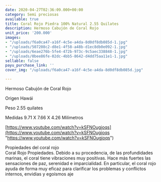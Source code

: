```yaml
---
date: 2020-04-27T02:36:09.000+00:00
category: Semi preciosas
available: true
title: Coral Rojo Piedra 100% Natural 2.55 Quilates
description: Hermoso Cabujón de Coral Rojo
unit_price: '200.000'
images:
- "/uploads/f6a0ca47-a16f-4c5e-a4da-8d0df8db085d-1.jpg"
- "/uploads/507208c2-d8e1-4f58-a48b-d1ec8db0e092-1.jpg"
- "/uploads/6eae276b-5fe4-472b-973c-9c5aec338848-1.jpg"
- "/uploads/0bee86fe-02dc-4bb5-8642-d4dd75aa11e1-1.jpg"
sellable: false
payu_purchase_link: ''
cover_img: "/uploads/f6a0ca47-a16f-4c5e-a4da-8d0df8db085d.jpg"

---
```

Hermoso Cabujón de Coral Rojo

Origen Hawái

Peso 2.55 quilates

Medidas 9.71 X 7.66 X 4.26 Milímetros

[https://www.youtube.com/watch?v=kSFNOugjoqs](https://www.youtube.com/watch?v=kSFNOugjoqs "https://www.youtube.com/watch?v=kSFNOugjoqs")

Propiedades del coral rojo   
Coral Rojo Propiedades. Debido a su procedencia, de las profundidades marinas, el coral tiene vibraciones muy positivas. Hace más fuertes las sensaciones de paz, serenidad e imparcialidad. En particular, el coral rojo ayuda de forma muy eficaz para clarificar los problemas y conflictos internos, envidias y egoísmos aje